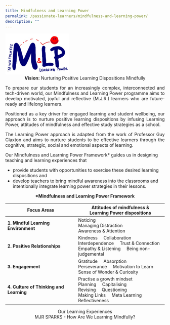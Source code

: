 ```yaml
---
title: Mindfulness and Learning Power
permalink: /passionate-learners/mindfulness-and-learning-power/
description: ""
---
```

<img src="/images/Passionate%20Learners/Mindfulness%20and%20Learning%20Power/MLP%20Logo.jpg" style="width:40%">

<center><b>Vision:</b> Nurturing Positive Learning Dispositions Mindfully</center>

<p style="text-align: justify;">To prepare our students for an increasingly complex, interconnected and tech-driven world, our Mindfulness and Learning Power programme aims to develop motivated, joyful and reflective (M.J.R.) learners who are future-ready and lifelong learners.</p>

<p style="text-align: justify;">Positioned as a key driver for engaged learning and student wellbeing, our approach is to nurture positive learning dispositions by infusing Learning Power, attitudes of mindfulness and effective study strategies as a school.</p>

<p style="text-align: justify;">The Learning Power approach is adapted from the work of Professor Guy Claxton and aims to nurture students to be effective learners through the cognitive, strategic, social and emotional aspects of learning.</p>

Our Mindfulness and Learning Power Framework\* guides us in designing teaching and learning experiences that

*   provide students with opportunities to exercise these desired learning dispositions and
*   develop teachers to bring mindful awareness into the classrooms and intentionally integrate learning power strategies in their lessons.

<center><b>*Mindfulness and Learning Power Framework</b></center>

|             Focus Areas             | Attitudes of mindfulness &<br>Learning Power dispositions         |
|--------|---------------------|
|  **1. Mindful Learning Environment**    |                                         Noticing<br>Managing Distraction<br>Awareness & Attention                                          |
|  **2. Positive Relationships**          |             Kindness    &nbsp; &nbsp; Collaboration<br>Interdependence  &nbsp; &nbsp;   Trust & Connection<br>  Empathy & Listening   &nbsp; &nbsp;  Being non-judgemental           |
| **3. Engagement**                       |                    Gratitude &nbsp; &nbsp;   Absorption<br>       Perseverance &nbsp; &nbsp;   Motivation to Learn<br>  Sense of Wonder & Curiosity                    |
| **4. Culture of Thinking and Learning** |   Practise a growth mindset<br>   Planning &nbsp; &nbsp;  Capitalising<br>    Revising  &nbsp; &nbsp;  Questioning<br>Making Links  &nbsp; &nbsp;  Meta Learning<br>Reflectiveness  |

<center>Our Learning Experiences<br>MJR SPARKS - How Are We Learning Mindfully?</u></center